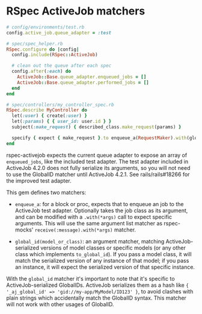 # RSpec ActiveJob matchers

```ruby
# config/environments/test.rb
config.active_job.queue_adapter = :test

# spec/spec_helper.rb
RSpec.configure do |config|
  config.include(RSpec::ActiveJob)

  # clean out the queue after each spec
  config.after(:each) do
    ActiveJob::Base.queue_adapter.enqueued_jobs = []
    ActiveJob::Base.queue_adapter.performed_jobs = []
  end
end

# spec/controllers/my_controller_spec.rb
RSpec.describe MyController do
  let(:user) { create(:user) }
  let(:params) { { user_id: user.id } }
  subject(:make_request) { described_class.make_request(params) }

  specify { expect { make_request }.to enqueue_a(RequestMaker).with(global_id(user)) }
end
```

rspec-activejob expects the current queue adapter to expose an array of `enqueued_jobs`, like the included
test adapter. The test adapter included in ActiveJob 4.2.0 does not fully serialize its arguments, so you
will not need to use the GlobalID matcher until ActiveJob 4.2.1. See rails/rails#18266 for the improved
test adapter.

This gem defines two matchers:

* `enqueue_a`: for a block or proc, expects that to enqueue an job to the ActiveJob test adapter. Optionally
  takes the job class as its argument, and can be modified with a `.with(*args)` call to expect specific arguments.
  This will use the same argument list matcher as rspec-mocks' `receive(:message).with(*args)` matcher.

* `global_id(model_or_class)`: an argument matcher, matching ActiveJob-serialized versions of model classes or
  specific models (or any other class which implements `to_global_id`). If you pass a model class, it will match
  the serialized version of any instance of that model; if you pass an instance, it will expect the serialized
  version of that specific instance.


With the `global_id` matcher it's important to note that it's specific to ActiveJob-serialized GlobalIDs.
ActiveJob serializes them as a hash like `{ '_aj_global_id' => 'gid://my-app/MyModel/ID123' }`, to avoid
clashes with plain strings which accidentally match the GlobalID syntax. This matcher will not work with
other usages of GlobalID.

